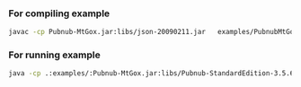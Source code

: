 ### For compiling example

```sh
javac -cp Pubnub-MtGox.jar:libs/json-20090211.jar   examples/PubnubMtGoxSample.java
```

### For running example

```sh
java -cp .:examples/:Pubnub-MtGox.jar:libs/Pubnub-StandardEdition-3.5.6.jar:libs/json-20090211.jar:libs/bcprov-jdk15on-1.47.jar:libs/slf4j-api-1.7.5.jar:libs/slf4j-nop-1.7.5.jar PubnubMtGoxSample
```
